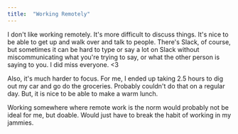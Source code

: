 ```yaml
---
title:  "Working Remotely"
---
```


I don't like working remotely. It's more difficult to discuss things. It's nice to be able to get up and walk over and talk to people. There's Slack, of course, but sometimes it can be hard to type or say a lot on Slack without miscommunicating what you're trying to say, or what the other person is saying to you. I did miss everyone. <3

Also, it's much harder to focus. For me, I ended up taking 2.5 hours to dig out my car and go do the groceries. Probably couldn't do that on a regular day. But, it is nice to be able to make a warm lunch. 

Working somewhere where remote work is the norm would probably not be ideal for me, but doable. Would just have to break the habit of working in my jammies.